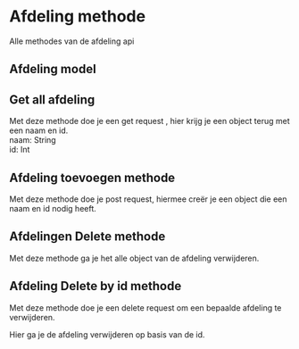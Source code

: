 # Afdeling methode

Alle methodes van de afdeling api
## Afdeling model

## Get all afdeling
Met deze methode doe je een get request , hier krijg je een object terug met een naam en id.  
naam: String  
id: Int

## Afdeling toevoegen methode
Met deze methode doe je post request, hiermee creër je een object die een naam en id nodig heeft.


## Afdelingen Delete methode
Met deze methode ga je het alle object van de afdeling verwijderen.

## Afdeling Delete by id methode
Met deze methode doe je een delete request om een bepaalde afdeling te verwijderen.

Hier ga je de afdeling verwijderen op basis van de id.
